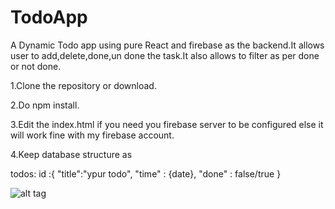 # TodoApp
A Dynamic Todo app using pure React and firebase as the backend.It allows user to add,delete,done,un done the task.It also allows to filter as per done or not done.

1.Clone the repository or download.

2.Do npm install.

3.Edit the index.html if you need you firebase server to be configured else it will work fine with my firebase account.

4.Keep database structure as 
  
  todos:
        id :{
        "title":"ypur todo",
        "time" : {date},
        "done" : false/true
        }
        
        
        
       
![alt tag](https://raw.githubusercontent.com/anil26/TodoApp/blob/master/todo1.png)
